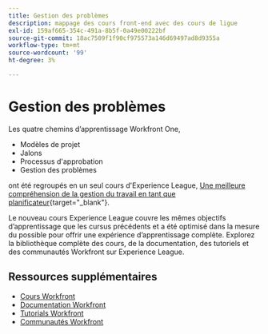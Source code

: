 ```yaml
---
title: Gestion des problèmes
description: mappage des cours front-end avec des cours de ligue
exl-id: 159af665-354c-491a-8b5f-0a49e00222bf
source-git-commit: 18ac7509f1f90cf975573a146d69497ad8d9355a
workflow-type: tm+mt
source-wordcount: '99'
ht-degree: 3%

---
```


# Gestion des problèmes

Les quatre chemins d’apprentissage Workfront One,

* Modèles de projet
* Jalons
* Processus d&#39;approbation
* Gestion des problèmes

ont été regroupés en un seul cours d&#39;Experience League, [Une meilleure compréhension de la gestion du travail en tant que planificateur](https://experienceleague.adobe.com/?recommended=Workfront-U-1-2022.3.planners){target="_blank"}.

Le nouveau cours Experience League couvre les mêmes objectifs d’apprentissage que les cursus précédents et a été optimisé dans la mesure du possible pour offrir une expérience d’apprentissage complète.  Explorez la bibliothèque complète des cours, de la documentation, des tutoriels et des communautés Workfront sur Experience League.

## Ressources supplémentaires

* [Cours Workfront](https://experienceleague.adobe.com/?lang=en&amp;Solution=Workfront#courses)
* [Documentation Workfront](https://experienceleague.adobe.com/docs/workfront.html)
* [Tutorials Workfront](https://experienceleague.adobe.com/docs/workfront-learn/tutorials-workfront/home.html)
* [Communautés Workfront](https://experienceleaguecommunities.adobe.com/t5/workfront/ct-p/workfront)
